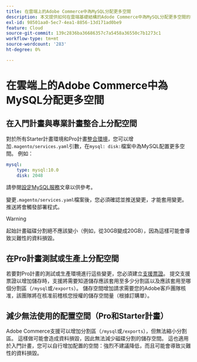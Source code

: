 ```yaml
---
title: 在雲端上的Adobe Commerce中為MySQL分配更多空間
description: 本文提供如何在雲端基礎結構的Adode Commerce中為MySQL分配更多空間的指示。
exl-id: 98501aa0-5ec7-4ea1-8856-13d171ad0be9
feature: Cloud
source-git-commit: 139c2836ba36686357c7a5458a36550c7b1273c1
workflow-type: tm+mt
source-wordcount: '283'
ht-degree: 0%

---
```


# 在雲端上的Adobe Commerce中為MySQL分配更多空間


## 在入門計畫與專業計畫整合上分配空間

對於所有Starter計畫環境和Pro計畫[整合環境](https://experienceleague.adobe.com/zh-hant/docs/experience-cloud-kcs/kbarticles/ka-27242)，您可以增加`.magento/services.yaml`引數，在`mysql: disk:`檔案中為MySQL配置更多空間。 例如：

```yaml
mysql:
    type: mysql:10.0
    disk: 2048
```

請參閱[設定MySQL服務](https://experienceleague.adobe.com/zh-hant/docs/commerce-cloud-service/user-guide/configure/service/mysql)文章以供參考。

變更`.magento/services.yaml`檔案後，您必須確認並推送變更，才能套用變更。 推送將會觸發部署程式。

>[!WARNING]
>
>起始計畫磁碟分割絕不應該變小（例如，從30GB變成20GB），因為這樣可能會導致災難性的資料損毀。

## 在Pro計畫測試或生產上分配空間

若要對Pro計畫的測試或生產環境進行這些變更，您必須建立[支援票證](/help/help-center-guide/help-center/magento-help-center-user-guide.md#merchant-not-displayed)。 提交支援票證以增加儲存時，支援將需要知道儲存應該套用至多少分割區以及應該套用至哪個分割區（`/mysql`或`/exports`）。 儲存空間增加請求需要您的Adobe客戶團隊核准，該團隊將在核准前稽核您授權的儲存空間量（根據訂購單）。

## 減少無法使用的配置空間（Pro和Starter計畫）

Adobe Commerce支援可以增加分割區（`/mysql`或`/exports`），但無法縮小分割區。 這樣做可能會造成資料損毀，因此無法減少磁碟分割的儲存空間。
這也適用於入門計畫，您可以自行增加配置的空間：強烈不建議降低，而且可能會導致災難性的資料損毀。
